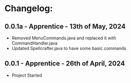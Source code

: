 # Changelog:

## 0.0.1a - Apprentice - 13th of May, 2024
- Removed MenuCommands.java and replaced it with CommandHandler.java
- Updated Spellcrafter.java to have some basic commands

## 0.0.1 - Apprentice - 26th of April, 2024
- Project Started

